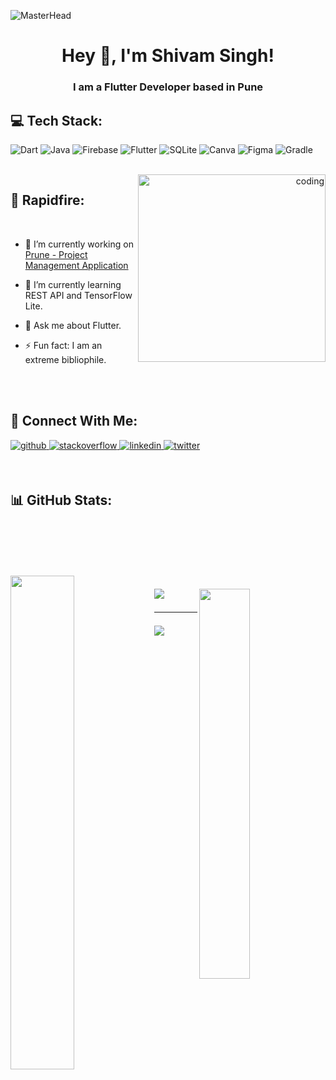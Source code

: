 ![MasterHead](https://www.zealousweb.com/wp-content/uploads/2021/06/Blog-Banner-9.jpg)

<h1 align="center"> Hey 👋, I'm Shivam Singh!</h1>

<h3 align="center">I am a Flutter Developer based in Pune</h3>



## 💻 Tech Stack:
  
![Dart](https://img.shields.io/badge/dart-%230175C2.svg?style=for-the-badge&logo=dart&logoColor=white) ![Java](https://img.shields.io/badge/java-%23ED8B00.svg?style=for-the-badge&logo=java&logoColor=white) ![Firebase](https://img.shields.io/badge/firebase-%23039BE5.svg?style=for-the-badge&logo=firebase) ![Flutter](https://img.shields.io/badge/Flutter-%2302569B.svg?style=for-the-badge&logo=Flutter&logoColor=white) ![SQLite](https://img.shields.io/badge/sqlite-%2307405e.svg?style=for-the-badge&logo=sqlite&logoColor=white) ![Canva](https://img.shields.io/badge/Canva-%2300C4CC.svg?style=for-the-badge&logo=Canva&logoColor=white) 	![Figma](https://img.shields.io/badge/figma-%23F24E1E.svg?style=for-the-badge&logo=figma&logoColor=white) ![Gradle](https://img.shields.io/badge/Gradle-02303A.svg?style=for-the-badge&logo=Gradle&logoColor=white)

<p align="right"/><br/>

<img align="right" alt="coding" width="300" src=https://media.giphy.com/media/u2pmTWUi0MXjyrMaVj/giphy.gif />

## 🎯 Rapidfire:
<br/>
<p align="left">

- 🔭 I’m currently working on [Prune - Project Management Application](https://github.com/shivam-md/Prune.git)  
  

- 🌱 I’m currently learning REST API and TensorFlow Lite. 


- 🧠 Ask me about Flutter.
  

- ⚡ Fun fact: I am an extreme bibliophile.  
<p/><br/><br/>

## 👤 Connect With Me:
<p align="left">
  <a href="https://github.com/shivam-md" target="_blank">
<img src=https://img.shields.io/badge/github-%2324292e.svg?&style=for-the-badge&logo=github&logoColor=white alt=github style="margin-bottom: 5px;" />
</a>
<a href="https://stackoverflow.com/users/https://stackoverflow.com/users/21194167/shivam-singh" target="_blank">
<img src=https://img.shields.io/badge/stackoverflow-%23F28032.svg?&style=for-the-badge&logo=stackoverflow&logoColor=white alt=stackoverflow style="margin-bottom: 5px;" />
</a>
<a href="https://linkedin.com/in/https://www.linkedin.com/in/shivam-singh-a9b864127/" target="_blank">
<img src=https://img.shields.io/badge/linkedin-%231E77B5.svg?&style=for-the-badge&logo=linkedin&logoColor=white alt=linkedin style="margin-bottom: 5px;" />
</a>
<a href="https://twitter.com/Shivam_Singh_24" target="_blank">
<img src=https://img.shields.io/badge/twitter-%2300acee.svg?&style=for-the-badge&logo=twitter&logoColor=white alt=twitter style="margin-bottom: 5px;" />
</a>  
<p/></br>


<h2 align="left"> 📊 GitHub Stats: <h2/><br/>

<p align="left">
  <br/>
<img src="https://github-readme-stats.vercel.app/api?username=Shivam-md&theme=dark&hide_border=false&include_all_commits=false&count_private=false" align="left" style="width: 45%" />
<p/> 

<p align="left">
<img src="https://github-readme-stats.vercel.app/api/top-langs/?username=Shivam-md&theme=dark&hide_border=false&include_all_commits=false&count_private=false&layout=compact" align="right" style="width: 40%" />
<p/>

  
![](https://github-readme-streak-stats.herokuapp.com/?user=Shivam-md&theme=dark&hide_border=false)<br/>


---
[![](https://visitcount.itsvg.in/api?id=Shivam-md&icon=0&color=0)](https://visitcount.itsvg.in)

<!-- Proudly created with GPRM ( https://gprm.itsvg.in ) -->
